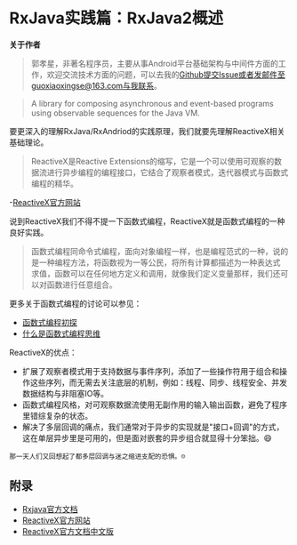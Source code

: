 # RxJava实践篇：RxJava2概述

**关于作者**

>郭孝星，非著名程序员，主要从事Android平台基础架构与中间件方面的工作，欢迎交流技术方面的问题，可以去我的[Github](https://github.com/guoxiaoxing)提交Issue或者发邮件至guoxiaoxingse@163.com与我联系。

>A library for composing asynchronous and event-based programs using observable sequences for the Java VM.

要更深入的理解RxJava/RxAndriod的实践原理，我们就要先理解ReactiveX相关基础理论。

>ReactiveX是Reactive Extensions的缩写，它是一个可以使用可观察的数据流进行异步编程的编程接口，它结合了观察者模式，迭代器模式与函数式编程的精华。

-[ReactiveX官方网站](http://reactivex.io/)

说到ReactiveX我们不得不提一下函数式编程，ReactiveX就是函数式编程的一种良好实践。

>函数式编程同命令式编程，面向对象编程一样，也是编程范式的一种，说的是一种编程方法，将函数视为一等公民，将所有计算都描述为一种表达式
求值，函数可以在任何地方定义和调用，就像我们定义变量那样，我们还可以对函数进行任意组合。

更多关于函数式编程的讨论可以参见：

- [函数式编程初探](http://www.ruanyifeng.com/blog/2012/04/functional_programming.html)
- [什么是函数式编程思维](https://www.zhihu.com/question/28292740)

ReactiveX的优点：

- 扩展了观察者模式用于支持数据与事件序列，添加了一些操作符用于组合和操作这些序列，而无需去关注底层的机制，例如：线程、同步、线程安全、并发数据结构与非阻塞IO等。
- 函数式编程风格，对可观察数据流使用无副作用的输入输出函数，避免了程序里错综复杂的状态。
- 解决了多层回调的痛点，我们通常对于异步的实现就是"接口+回调"的方式，这在单层异步里是可用的，但是面对嵌套的异步组合就显得十分笨拙。😄

```
那一天人们又回想起了都多层回调与迷之缩进支配的恐惧。☹️
```


## 附录

- [Rxjava官方文档](http://reactivex.io/intro.html)
- [ReactiveX官方网站](http://reactivex.io/RxJava/2.x/javadoc/overview-summary.html)
- [ReactiveX官方文档中文版](https://mcxiaoke.gitbooks.io/rxdocs/content/Intro.html)